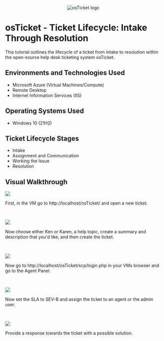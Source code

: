 <p align="center">
<img src="https://i.imgur.com/Clzj7Xs.png" alt="osTicket logo"/>
</p>

<h1>osTicket - Ticket Lifecycle: Intake Through Resolution</h1>
This tutorial outlines the lifecycle of a ticket from intake to resolution within the open-source help desk ticketing system osTicket.<br />

<h2>Environments and Technologies Used</h2>

- Microsoft Azure (Virtual Machines/Compute)
- Remote Desktop
- Internet Information Services (IIS)

<h2>Operating Systems Used </h2>

- Windows 10</b> (21H2)

<h2>Ticket Lifecycle Stages</h2>

- Intake
- Assignment and Communication
- Working the Issue
- Resolution

<h2>Visual Walkthrough</h2>

<p>
<img src="https://i.imgur.com/PdhTwXt.png"/>
</p>
<p>
First, in the VM go to http://localhost/osTicket/ and open a new ticket.
</p>
<br />

<p>
<img src="https://i.imgur.com/8QyO6s7.png"/>
</p>
<p>
Now choose either Ken or Karen, a help topic, create a summary and description that you'd like, and then create the ticket.
</p>
<br />

<p>
<img src="https://i.imgur.com/QRDULdx.png"/>
</p>
<p>
Now go to http://localhost/osTicket/scp/login.php in your VMs browser and go to the Agent Panel.
</p>
<br />

<p>
<img src="https://i.imgur.com/VEpg7aF.png"/>
</p>
<p>
Now set the SLA to SEV-B and assign the ticket to an agent or the admin user.
</p>
<br />

<p>
<img src="https://i.imgur.com/5NAI7IF.png"/>
</p>
<p>
Provide a response towards the ticket with a possible solution.
  

